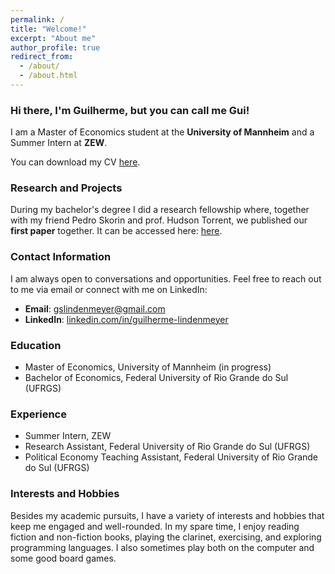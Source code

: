 ```yaml
---
permalink: /
title: "Welcome!"
excerpt: "About me"
author_profile: true
redirect_from: 
  - /about/
  - /about.html
---
```


### Hi there, I'm Guilherme, but you can call me Gui!

I am a Master of Economics student at the **University of Mannheim** and a Summer Intern at **ZEW**.

You can download my CV [here](https://gslindenmeyer.github.io/files/CV.pdf).


### Research and Projects

During my bachelor's degree I did a research fellowship where, together with my friend Pedro Skorin and prof. Hudson Torrent, we published our **first paper** together. It can be accessed here: [here](https://link.springer.com/article/10.1007/s12076-021-00268-3).

### Contact Information

I am always open to conversations and opportunities. Feel free to reach out to me via email or connect with me on LinkedIn:

- **Email**: [gslindenmeyer@gmail.com](mailto:gslindenmeyer@gmail.com)
- **LinkedIn**: [linkedin.com/in/guilherme-lindenmeyer](https://www.linkedin.com/in/guilherme-lindenmeyer/)
### Education

- Master of Economics, University of Mannheim (in progress)
- Bachelor of Economics, Federal University of Rio Grande do Sul (UFRGS)

### Experience

- Summer Intern, ZEW
- Research Assistant, Federal University of Rio Grande do Sul (UFRGS)
- Political Economy Teaching Assistant, Federal University of Rio Grande do Sul (UFRGS)

### Interests and Hobbies

Besides my academic pursuits, I have a variety of interests and hobbies that keep me engaged and well-rounded. In my spare time, I enjoy reading fiction and non-fiction books, playing the clarinet, exercising, and exploring programming languages. I also sometimes play both on the computer and some good board games.

